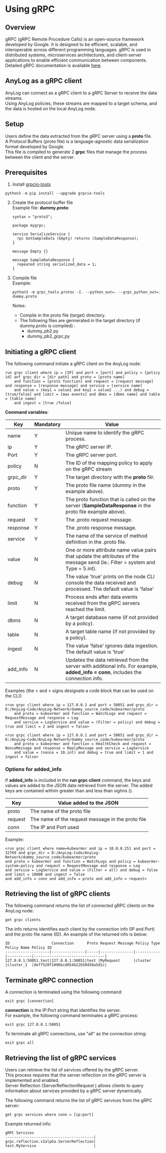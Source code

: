 # Using gRPC

## Overview
gRPC (gRPC Remote Procedure Calls) is an open-source framework developed by Google. 
It is designed to be efficient, scalable, and interoperable across different programming languages.
gRPC is used in distributed systems, microservices architectures, and client-server applications to enable efficient 
communication between components. Detailed gRPC documentation is available [here](https://grpc.io/docs/what-is-grpc/introduction/#overview).  

## AnyLog as a gRPC client
AnyLog can connect as a gRPC client to a gRPC Server to receive the data streams.  
Using AnyLog policies, these streams are mapped to a target schema, and the data is hosted on the local AnyLog node.

## Setup
Users define the data extracted from the gRPC server using a **proto** file.    
A Protocol Buffers (proto file) is a language-agnostic data serialization format developed by Google.    
This file is compiled to generate 2 **grpc** files that manage the process between the client and the server.

## Prerequisites

1. Install [grpcio-tools](https://pypi.org/project/grpcio-tools/)
```shell
python3 -m pip install --upgrade grpcio-tools
```

2. Create the protocol buffer file  
    Example file: **dummy.proto**:
    ```shell
    syntax = "proto3";
    
    package mygrpc;
    
    service SerializeService {
      rpc GetSampleData (Empty) returns (SampleDataResponse);
    }
    
    message Empty {}
    
    message SampleDataResponse {
      repeated string serialized_data = 1;
    }
    ```    

3. Compile file  
    Example:
    ```shell
    python3 -m grpc_tools.protoc -I. --python_out=. --grpc_python_out=. dummy.proto
    ```
    Notes: 
    * Compile in the proto file (target) directory.  
    * The following files are gennerated in the target directory (if dummy.proto is compiled) :
        * dummy_pb2.py
        * dummy_pb2_grpc,py


## Initiating a gRPC client
The following command initiate a gRPC client on the AnyLog node:

```anylog
run grpc client where ip = [IP] and port = [port] and policy = [policy id] anf grpc_dir = [dir path] and proto = [proto name] 
    and function = [proto function] and request = [request message] and response = [response message] and service = [service name]
    and value = (key1 = value1 and key2 = value2 ...) and debug = [true/false] and limit = [max events] and dbms = [dbms name] and table = [table name]
    and ingest = [true /false]
```

**Command variables**:

| Key        | Mandatory | Value  | 
| ---------- | -------| ------- |
| name       | Y | Unique name to identify the gRPC process. |
| ip         | Y | The gRPC server IP. |
| Port       | Y | The gRPC server port. |
| policy     | N | The ID of the mapping policy to apply on the gRPC stream |
| grpc_dir   | Y | The target directory with the **proto** filr. |
| proto      | Y | The proto file name (dummy in the example above). |
| function   | Y | The proto function that is called on the server (**SampleDataResponse** in the proto file example above). |
| request    | Y | The .proto request message. |
| response   | Y | The .proto response message. |
| service    | Y | The name of the service  of method definition in the .proto file. |
| value      | N | One or more attribute name value pairs that update the attributes of the message send (ie.: Filter = system and Type = 5.int). |
| debug      | N | The value 'true' prints on the node CLI console the data received and processed. The default value is 'false' |
| limit      | N | Process ends after data events received from the gRPC servers reached the limit. |
| dbms       | N | A target database name (if not provided by a policy). |
| table      | N | A target table name (if not provided by a policy). |
| ingest     | N | The value 'false' ignores data ingestion. The default value is 'true' |
| add_info   | N | Updates the data retrieved from the server with additional info. For example, **added_info = conn**, includes the connection info. |

Examples (the < and > signs designate a code block that can be used on the CLI):
```anylog
<run grpc client where ip = 127.0.0.1 and port = 50051 and grpc_dir = D:/AnyLog-Code/AnyLog-Network/dummy_source_code/kubearmor/proto 
    and proto = kubearmor and function = WatchLogs and request = RequestMessage and response = Log 
    and service = LogService and value = (Filter = policy) and debug = true and limit = 2 and ingest = false>
```
```anylog
<run grpc client where ip = 127.0.0.1 and port = 50051 and grpc_dir = D:/AnyLog-Code/AnyLog-Network/dummy_source_code/kubearmor/proto 
    and proto = kubearmor and function = HealthCheck and request = NonceMessage and response = ReplyMessage and service = LogService 
    and value = (nonce = 10.int) and debug = true and limit = 1 and ingest = false>
```

### Options for added_info

If **added_info** is included in the **run grpc client** command, the keys and values are added to the JSON data retrieved from the server.
The added keys are contained withiin greater than and less than sighns (<key>).

| Key        | Value added to the JSON  | 
| ---------- | -----------------------------|
| proto      | The name of the proto file   |
| request    | The name of the request message in the proto file   |
| conn       | The IP and Port used   |

Example:
```anylog
<run grpc client where name=kubearmor and ip = 10.0.0.251 and port = 32769 and grpc_dir = D:/AnyLog-Code/AnyLog-Network/dummy_source_code/kubearmor/proto 
and proto = kubearmor and function = WatchLogs and policy = kubearmor-system-policy and request = RequestMessage and response = Log 
and service = LogService and value = (Filter = all) and debug = false  and limit = 10000 and ingest = false  
and add_info = conn and add_info = proto and add_info = request>
```


## Retrieving the list of gRPC clients
The following command returns the list of connected gRPC clients on the AnyLog node:
```anylog
get grpc clients 
```
The info returns identifies each client by the connection info (IP and Port) and the proto file name (ID).
An example of the returned info is below:
```anylog
ID                   Connection      Proto Request Message Policy Type Policy Name Policy ID
--------------------|---------------|-----|---------------|-----------|-----------|--------------------------------|
127.0.0.1:50051.test|127.0.0.1:50051|test |MyRequest      |cluster    |cluster_1  |deff520f1096bcd054b22b50458a5d1c|
```

## Terminate gRPC connection

A connection is terminated using the following command:
```anylog
exit grpc [connection]
```
**connection** is the IP:Port string that identifies the server.    
For example, the following command terminates a gRPC process: 
```anylog
exit grpc 127.0.0.1:50051
```
To terminate all gRPC connections, use "all" as the connection string:
```anylog
exit grpc all
```

## Retrieving the list of gRPC services
Users can retrieve the list of services offered by the gRPC server.    
This process requires that the server reflection on the gRPC server is implemented and enabled.   
Server Reflection (ServerReflectionRequest ) allows clients to query information about services provided by a gRPC server dynamically.

The following command returns the list of gRPC services from the gRPC server:
```anylog
get grpc services where conn = [ip:port]
```

Example returned info:
```anylog
gRPC Services
----------------------------------------|
grpc.reflection.v1alpha.ServerReflection|
test.MyService                          |
```

